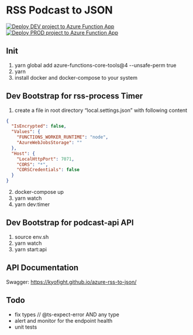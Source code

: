 # RSS Podcast to JSON

[![Deploy DEV project to Azure Function App](https://github.com/kyofight/azure-rss-to-json/actions/workflows/azure-functions-app-deploy-dev.yml/badge.svg)](https://github.com/kyofight/azure-rss-to-json/actions/workflows/azure-functions-app-deploy-dev.yml)
[![Deploy PROD project to Azure Function App](https://github.com/kyofight/azure-rss-to-json/actions/workflows/azure-functions-app-deploy-prod.yml/badge.svg)](https://github.com/kyofight/azure-rss-to-json/actions/workflows/azure-functions-app-deploy-prod.yml)

## Init
1. yarn global add azure-functions-core-tools@4 --unsafe-perm true
2. yarn
3. install docker and docker-compose to your system

## Dev Bootstrap for rss-process Timer
1. create a file in root directory “local.settings.json” with following content
```json
{
  "IsEncrypted": false,
  "Values": {
    "FUNCTIONS_WORKER_RUNTIME": "node",
    "AzureWebJobsStorage": ""
  },
  "Host": {
    "LocalHttpPort": 7071,
    "CORS": "*",
    "CORSCredentials": false
  }
}
```
2. docker-compose up
3. yarn watch
3. yarn dev:timer

## Dev Bootstrap for podcast-api API
1. source env.sh
2. yarn watch
3. yarn start:api


## API Documentation 
Swagger: https://kyofight.github.io/azure-rss-to-json/

## Todo
- fix types // @ts-expect-error AND any type
- alert and monitor for the endpoint health
- unit tests
